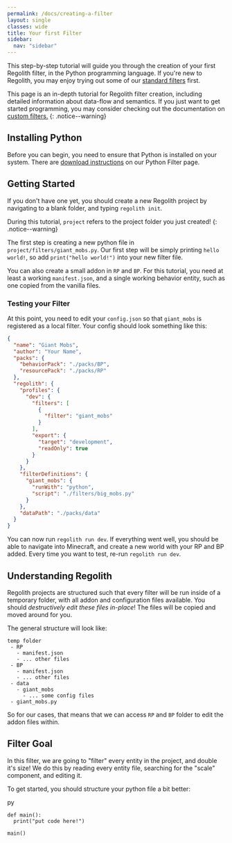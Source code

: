```yaml
---
permalink: /docs/creating-a-filter
layout: single
classes: wide
title: Your first Filter
sidebar:
  nav: "sidebar"
---
```


This step-by-step tutorial will guide you through the creation of your first Regolith filter, in the Python programming language. If you're new to Regolith, you may enjoy trying out some of our [standard filters](/regolith/docs/standard-filters) first.

This page is an in-depth tutorial for Regolith filter creation, including detailed information about data-flow and semantics. If you just want to get started programming, you may consider checking out the documentation on [custom filters.](/regolith/docs/custom-filters)
{: .notice--warning}

## Installing Python

Before you can begin, you need to ensure that Python is installed on your system. There are [download instructions](/regolith/docs/python-filters) on our Python Filter page.

## Getting Started

If you don't have one yet, you should create a new Regolith project by navigating to a blank folder, and typing `regolith init`.

During this tutorial, `project` refers to the project folder you just created!
{: .notice--warning}

The first step is creating a new python file in `project/filters/giant_mobs.py`. Our first step will be simply printing `hello world!`, so add `print("hello world!")` into your new filter file.

You can also create a small addon in `RP` and `BP`. For this tutorial, you need at least a working `manifest.json`, and a single working behavior entity, such as one copied from the vanilla files.

### Testing your Filter

At this point, you need to edit your `config.json` so that `giant_mobs` is registered as a local filter. Your config should look something like this:

```json
{
  "name": "Giant Mobs",
  "author": "Your Name",
  "packs": {
    "behaviorPack": "./packs/BP",
    "resourcePack": "./packs/RP"
  },
  "regolith": {
    "profiles": {
      "dev": {
        "filters": [
          {
            "filter": "giant_mobs"
          }
        ],
        "export": {
          "target": "development",
          "readOnly": true
        }
      }
    },
    "filterDefinitions": {
      "giant_mobs": {
        "runWith": "python",
        "script": "./filters/big_mobs.py"
      }
    },
    "dataPath": "./packs/data"
  }
}
```

You can now run `regolith run dev`. If everything went well, you should be able to navigate into Minecraft, and create a new world with your RP and BP added. Every time you want to test, re-run `regolith run dev`.

## Understanding Regolith

Regolith projects are structured such that every filter will be run inside of a temporary folder, with all addon and configuration files available. You should *destructively edit these files in-place*! The files will be copied and moved around for you.

The general structure will look like:

```
temp folder
 - RP
   - manifest.json
   - ... other files
 - BP
   - manifest.json
   - ... other files
 - data
   - giant_mobs
     - ... some config files
 - giant_mobs.py
```

So for our cases, that means that we can access `RP` and `BP` folder to edit the addon files within.

## Filter Goal

In this filter, we are going to "filter" every entity in the project, and double it's size! We do this by reading every entity file, searching for the "scale" component, and editing it.

To get started, you should structure your python file a bit better:

py
```
def main():
  print("put code here!")

main()
```
